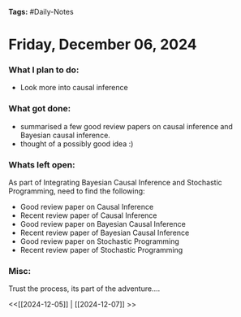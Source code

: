 **Tags:** #Daily-Notes
# Friday, December 06, 2024

### What I plan to do:
- Look more into causal inference
### What got done:
- summarised a few good review papers on causal inference and Bayesian causal inference. 
- thought of a possibly good idea :)
### Whats left open:
As part of Integrating Bayesian Causal Inference and Stochastic Programming, need to find the following:
- Good review paper on Causal Inference
- Recent review paper of Causal Inference
- Good review paper on Bayesian Causal Inference
- Recent review paper of Bayesian Causal Inference
- Good review paper on Stochastic Programming
- Recent review paper of Stochastic Programming
### Misc:

Trust the process, its part of the adventure....

<<[[2024-12-05]] | [[2024-12-07]] >>